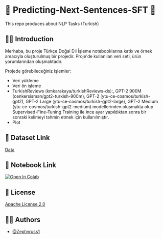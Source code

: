 # 🤔 Predicting-Next-Sentences-SFT 🤔

This repo produces about NLP Tasks (Turkish)

## 👋🏻 Introduction
Merhaba, bu proje Türkçe Doğal Dil İşleme notebooklarına katkı ve örnek amacıyla oluşturulmuş bir projedir. Proje'de kullanılan veri seti, ürün yorumlarından oluşmaktadır.

Projede görebileceğiniz işlemler:
- Veri yükleme
- Veri ön işleme
- TurkishReviews (kmkarakaya/turkishReviews-ds):, GPT-2 900M (cenkersisman/gpt2-turkish-900m), GPT-2 (ytu-ce-cosmos/turkish-gpt2), GPT-2 Large (ytu-ce-cosmos/turkish-gpt2-large), GPT-2 Medium (ytu-ce-cosmos/turkish-gpt2-medium) modellerinden oluşmakta olup Supervised-Fine-Tuning Training ile ince ayar yapıldıktan sonra bir sonraki kelimeyi tahmin etmek için kullanılmıştır.
- Plot

## 📜 Dataset Link
[Data](https://huggingface.co/datasets/turkish_product_reviews)

## 💬 Notebook Link

[![Open In Colab](https://colab.research.google.com/assets/colab-badge.svg)](https://colab.research.google.com/github/Zephyruss1/Predicting-Next-Sentences-SFT/blob/main/predicting_sentences.ipynb)
## 📄 License

[Apache License 2.0](https://github.com/Zephyruss1/Predicting-Next-Sentences-SFT/blob/main/LICENSE)

## 🧙🏼 Authors

- [@Zephyruss1](https://https://github.com/Zephyruss1)

